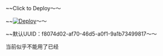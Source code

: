 ~~Click to Deploy～～

~~[![Deploy](https://www.herokucdn.com/deploy/button.svg)](https://dashboard.heroku.com/new?template=https%3A%2F%2Fgithub.com%2Ffbotp%2Fheroku)～～

~~默认UUID：f8074d02-af70-46d5-a0f1-9a1b73499817～～

当前似乎不能用了已经
